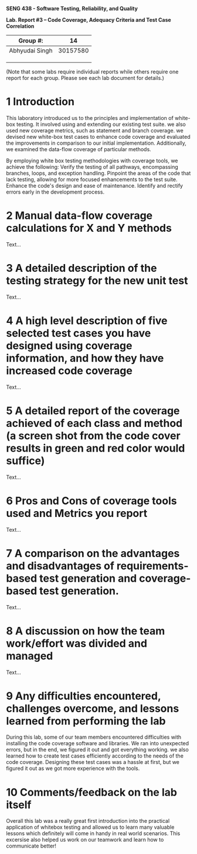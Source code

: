 **SENG 438 - Software Testing, Reliability, and Quality**

**Lab. Report #3 – Code Coverage, Adequacy Criteria and Test Case Correlation**

| Group \#:      | 14  |
| -------------- | --- |
| Abhyudai Singh |30157580|
|                |     |
|                |     |
|                |     |

(Note that some labs require individual reports while others require one report
for each group. Please see each lab document for details.)

# 1 Introduction

This laboratory introduced us to the principles and implementation of white-box testing. It involved using and extending our existing test suite. we also used new coverage metrics, such as statement and branch coverage. we devised new white-box test cases to enhance code coverage and evaluated the improvements in comparison to our initial implementation. Additionally, we examined the data-flow coverage of particular methods. 

By employing white box testing methodologies with coverage tools, we  achieve the following:
Verify the testing of all pathways, encompassing branches, loops, and exception handling.
Pinpoint the areas of the code that lack testing, allowing for more focused enhancements to the test suite.
Enhance the code's design and ease of maintenance.
Identify and rectify errors early in the development process.

# 2 Manual data-flow coverage calculations for X and Y methods

Text…

# 3 A detailed description of the testing strategy for the new unit test

Text…

# 4 A high level description of five selected test cases you have designed using coverage information, and how they have increased code coverage

Text…

# 5 A detailed report of the coverage achieved of each class and method (a screen shot from the code cover results in green and red color would suffice)

Text…

# 6 Pros and Cons of coverage tools used and Metrics you report

Text…

# 7 A comparison on the advantages and disadvantages of requirements-based test generation and coverage-based test generation.

Text…

# 8 A discussion on how the team work/effort was divided and managed

Text…

# 9 Any difficulties encountered, challenges overcome, and lessons learned from performing the lab

During this lab, some of our team members encountered difficulties with installing the code coverage software and libraries. We ran into unexpected errors, but in the end, we figured it out and got everything working. we also learned how to create test cases efficiently according to the needs of the code coverage. Designing these test cases was a hassle at first, but we figured it out as we got more experience with the tools.

# 10 Comments/feedback on the lab itself

Overall this lab was a really great first introduction into the practical application of whitebox testing and allowed us to learn many valuable lessons which definitely will come in handy in real world scenarios. This excersise also helped us work on our teamwork and learn how to communicate better!
